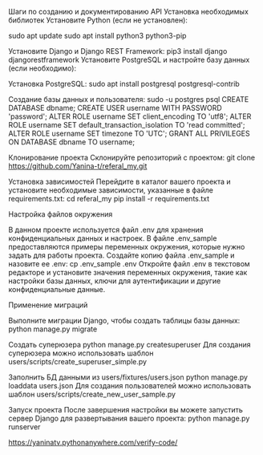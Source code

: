 Шаги по созданию и документированию API
Установка необходимых библиотек
Установите Python (если не установлен):

sudo apt update
sudo apt install python3 python3-pip

Установите Django и Django REST Framework:
pip3 install django djangorestframework
Установите PostgreSQL и настройте базу данных (если необходимо):

Установка PostgreSQL:
sudo apt install postgresql postgresql-contrib

Создание базы данных и пользователя:
sudo -u postgres psql
CREATE DATABASE dbname;
CREATE USER username WITH PASSWORD 'password';
ALTER ROLE username SET client_encoding TO 'utf8';
ALTER ROLE username SET default_transaction_isolation TO 'read committed';
ALTER ROLE username SET timezone TO 'UTC';
GRANT ALL PRIVILEGES ON DATABASE dbname TO username;

Клонирование проекта
Склонируйте репозиторий с проектом:
git clone https://github.com/Yanina-t/referal_my.git


Установка зависимостей
Перейдите в каталог вашего проекта и установите необходимые зависимости, указанные в файле requirements.txt:
cd referal_my
pip install -r requirements.txt

Настройка файлов окружения

В данном проекте используется файл .env для хранения конфиденциальных данных и настроек. 
В файле .env_sample предоставляются примеры переменных окружения, которые нужно задать для работы проекта.
Создайте копию файла .env_sample и назовите ее .env:
cp .env_sample .env
Откройте файл .env в текстовом редакторе и установите значения переменных окружения, такие как настройки базы данных, ключи для аутентификации и другие конфиденциальные данные.

Применение миграций

Выполните миграции Django, чтобы создать таблицы базы данных:
python manage.py migrate

Создать суперюзера
python manage.py createsuperuser
Для создания суперюзера можно использовать шаблон users/scripts/create_superuser_simple.py


Заполнить БД данными из users/fixtures/users.json
python manage.py loaddata users.json
Для создания пользователей можно использовать шаблон users/scripts/create_new_user_sample.py


Запуск проекта
После завершения настройки вы можете запустить сервер Django для развертывания вашего проекта:
python manage.py runserver

https://yaninatv.pythonanywhere.com/verify-code/ 